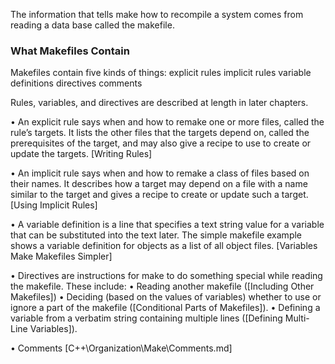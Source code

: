 The information that tells make how to recompile a system comes from reading a data base called the makefile.

### What Makefiles Contain

Makefiles contain five kinds of things:
	explicit rules
	implicit rules
	variable definitions
	directives
	comments

Rules, variables, and directives are described at length in later chapters.

• An explicit rule says when and how to remake one or more files, called the rule’s targets. It lists the other files that the targets depend on, called the prerequisites of the target, and may also give a recipe to use to create or update the targets. [Writing Rules]

• An implicit rule says when and how to remake a class of files based on their names. It describes how a target may depend on a file with a name similar to the target and gives a recipe to create or update such a target. [Using Implicit Rules]

• A variable definition is a line that specifies a text string value for a variable that can be substituted into the text later. The simple makefile example shows a variable definition for objects as a list of all object files. [Variables Make Makefiles Simpler]

• Directives are instructions for make to do something special while reading the makefile.
	These include:
	• Reading another makefile ([Including Other Makefiles])
	• Deciding (based on the values of variables) whether to use or ignore a part of the makefile ([Conditional Parts of Makefiles]).
	• Defining a variable from a verbatim string containing multiple lines ([Defining Multi-Line Variables]).

• Comments [C++\Organization\Make\Comments.md]
